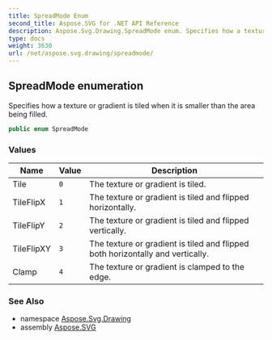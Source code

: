 ```yaml
---
title: SpreadMode Enum
second_title: Aspose.SVG for .NET API Reference
description: Aspose.Svg.Drawing.SpreadMode enum. Specifies how a texture or gradient is tiled when it is smaller than the area being filled
type: docs
weight: 3630
url: /net/aspose.svg.drawing/spreadmode/
---
```

## SpreadMode enumeration

Specifies how a texture or gradient is tiled when it is smaller than the area being filled.

```csharp
public enum SpreadMode
```

### Values

| Name | Value | Description |
| --- | --- | --- |
| Tile | `0` | The texture or gradient is tiled. |
| TileFlipX | `1` | The texture or gradient is tiled and flipped horizontally. |
| TileFlipY | `2` | The texture or gradient is tiled and flipped vertically. |
| TileFlipXY | `3` | The texture or gradient is tiled and flipped both horizontally and vertically. |
| Clamp | `4` | The texture or gradient is clamped to the edge. |

### See Also

* namespace [Aspose.Svg.Drawing](../../aspose.svg.drawing/)
* assembly [Aspose.SVG](../../)
